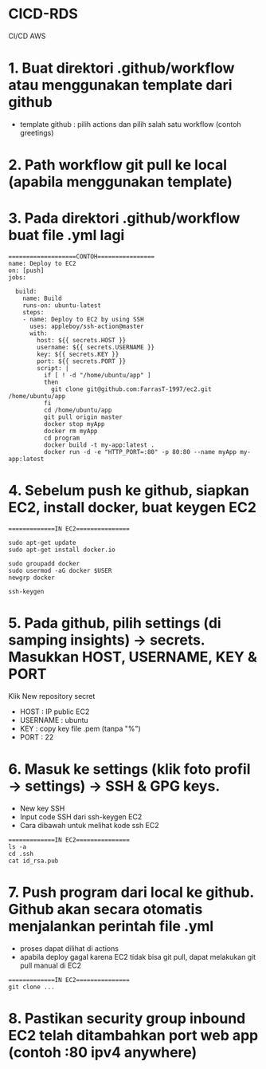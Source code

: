 # CICD-RDS

CI/CD AWS

# 1. Buat direktori .github/workflow atau menggunakan template dari github
   - template github : pilih actions dan pilih salah satu workflow (contoh greetings)
  
# 2. Path workflow git pull ke local (apabila menggunakan template)
# 3. Pada direktori .github/workflow buat file .yml lagi

```
===================CONTOH================
name: Deploy to EC2
on: [push]
jobs:

  build:
    name: Build
    runs-on: ubuntu-latest
    steps:
    - name: Deploy to EC2 by using SSH
      uses: appleboy/ssh-action@master
      with:
        host: ${{ secrets.HOST }}
        username: ${{ secrets.USERNAME }}
        key: ${{ secrets.KEY }}
        port: ${{ secrets.PORT }}
        script: |
          if [ ! -d "/home/ubuntu/app" ]
          then
            git clone git@github.com:FarrasT-1997/ec2.git /home/ubuntu/app
          fi
          cd /home/ubuntu/app
          git pull origin master
          docker stop myApp
          docker rm myApp
          cd program
          docker build -t my-app:latest .
          docker run -d -e "HTTP_PORT=:80" -p 80:80 --name myApp my-app:latest
```

# 4. Sebelum push ke github, siapkan EC2, install docker, buat keygen EC2
```
=============IN EC2===============

sudo apt-get update
sudo apt-get install docker.io

sudo groupadd docker
sudo usermod -aG docker $USER
newgrp docker

ssh-keygen
```
# 5. Pada github, pilih settings (di samping insights) -> secrets. Masukkan HOST, USERNAME, KEY & PORT
Klik New repository secret
  - HOST : IP public EC2
  - USERNAME : ubuntu
  - KEY : copy key file .pem (tanpa "%")
  - PORT : 22

# 6. Masuk ke settings (klik foto profil -> settings) -> SSH & GPG keys.
  - New key SSH
  - Input code SSH dari ssh-keygen EC2
  - Cara dibawah untuk melihat kode ssh EC2
  ```
  =============IN EC2===============
  ls -a
  cd .ssh
  cat id_rsa.pub
  ```
# 7. Push program dari local ke github. Github akan secara otomatis menjalankan perintah file .yml
- proses dapat dilihat di actions
- apabila deploy gagal karena EC2 tidak bisa git pull, dapat melakukan git pull manual di EC2
```
=============IN EC2===============
git clone ...
```
# 8. Pastikan security group inbound EC2 telah ditambahkan port web app (contoh :80 ipv4 anywhere)

